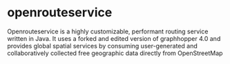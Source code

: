 # openrouteservice
Openrouteservice is a highly customizable, performant routing service written in Java. It uses a forked and edited version of graphhopper 4.0 and provides global spatial services by consuming user-generated and collaboratively collected free geographic data directly from OpenStreetMap
